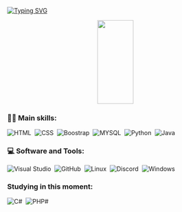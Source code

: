 [![Typing SVG](https://readme-typing-svg.herokuapp.com/?color=48CBE9&size=35&center=true&vCenter=true&width=1000&lines=Hello,+my+name+is+Isadora+Benner;I'm+20+years+old;I'm+from+Brazil;I'm+a+technology+student;Be+Welcome!+:%29)](https://git.io/typing-svg)

<div align="center">  
  <img width="41%" height="195px" src="https://github-readme-stats.vercel.app/api/top-langs/?username=isadorgb&layout=compact&hide_border=true&title_color=ED2274&text_color=48CBE9&bg_color=0d1117" />
</div>

### 👨‍💻 Main skills:
![HTML](https://img.shields.io/badge/-HTML-0D1117?style=for-the-badge&logo=html5&labelColor=0D1117)&nbsp;
![CSS](https://img.shields.io/badge/-CSS-0D1117?style=for-the-badge&logo=CSS3&logoColor=1572B6&labelColor=0D1117)&nbsp;
![Boostrap](https://img.shields.io/badge/-bootstrap-0D1117?style=for-the-badge&logo=bootstrap&labelColor=0D1117)&nbsp;
![MYSQL](https://img.shields.io/badge/-mysql-0D1117?style=for-the-badge&logo=mysql&labelColor=0D1117)&nbsp;
![Python](https://img.shields.io/badge/-python-0D1117?style=for-the-badge&logo=python&logoColor=1572B6&labelColor=0D1117)&nbsp;
![Java](https://custom-icon-badges.demolab.com/badge/Java-007396.svg?logo=java&logoColor=white)&nbsp;

### 💻 Software and Tools:
![Visual Studio](https://img.shields.io/badge/-Visual%20Studio%20Code-0D1117?style=for-the-badge&logo=visual-studio&logoColor=C8A2C8&labelColor=0D1117)&nbsp;
![GitHub](https://img.shields.io/badge/-GitHub-0D1117?style=for-the-badge&logo=github&labelColor=0D1117)&nbsp;
![Linux](https://img.shields.io/badge/-LINUX-0D1117?style=for-the-badge&logo=linux&labelColor=0D1117)&nbsp;
![Discord](https://img.shields.io/badge/-Discord-5865F2.svg?logo=discord&logoColor=white)&nbsp;
![Windows](https://img.shields.io/badge/-Windows-0D1117?style=for-the-badge&logo=windows&labelColor=0D1117)&nbsp;


### Studying in this moment:
![C#](https://img.shields.io/badge/-csharp-0D1117?style=for-the-badge&logo=csharp&logoColor=1572B6&labelColor=0D1117)&nbsp;
![PHP#](https://img.shields.io/badge/PHP-777BB4?style=for-the-badge&logo=php&logoColor=white)&nbsp;
